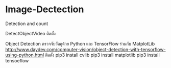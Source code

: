 # Image-Dectection
Detection and count

DetectObjectVideo
ติดตั้ง

Object Detection ตรวจจับวัตถุด้วย Python และ TensorFlow ร่วมกับ MatplotLib
http://www.daydev.com/computer-vision/object-detection-with-tensorflow-using-python.html
ติดตั้ง pip3 install cvlib
pip3 install matplotlib
pip3 install tensoeflow
